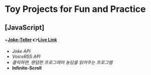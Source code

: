 # Toy Projects for Fun and Practice
## [JavaScript] 
+**[Joke-Teller](https://github.com/42KIM/toy-projects/tree/master/javascript/Joke-Teller)    👉[Live Link](https://42kim.github.io/toy-projects/javascript/Joke-Teller/)**<br/>
  + _Joke API_
  + _VoiceRSS API_
  + _클릭하면, 랜덤한 프로그래머 농담을 읽어주는 프로그램_<br/>
+ **Infinite-Scroll**
